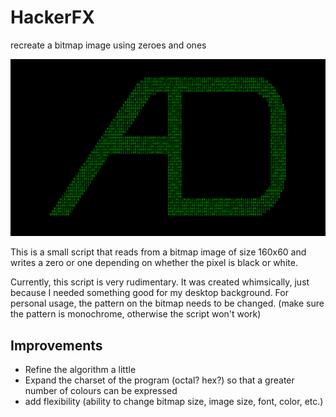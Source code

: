 # HackerFX
recreate a bitmap image using zeroes and ones

![deb](hackerfx_img.png)

This is a small script that reads from a bitmap image of size 160x60 and writes a zero or one depending on whether the pixel is black or white. 

Currently, this script is very rudimentary. It was created whimsically, just because I needed something good for my desktop background. For personal usage, the pattern on the bitmap needs to be changed. (make sure the pattern is monochrome, otherwise the script won't work)

## Improvements

* Refine the algorithm a little
* Expand the charset of the program (octal? hex?) so that a greater number of colours can be expressed
* add flexibility (ability to change bitmap size, image size, font, color, etc.)
